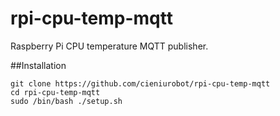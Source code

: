# rpi-cpu-temp-mqtt

Raspberry Pi CPU temperature MQTT publisher.

##Installation
```
git clone https://github.com/cieniurobot/rpi-cpu-temp-mqtt
cd rpi-cpu-temp-mqtt
sudo /bin/bash ./setup.sh
```

